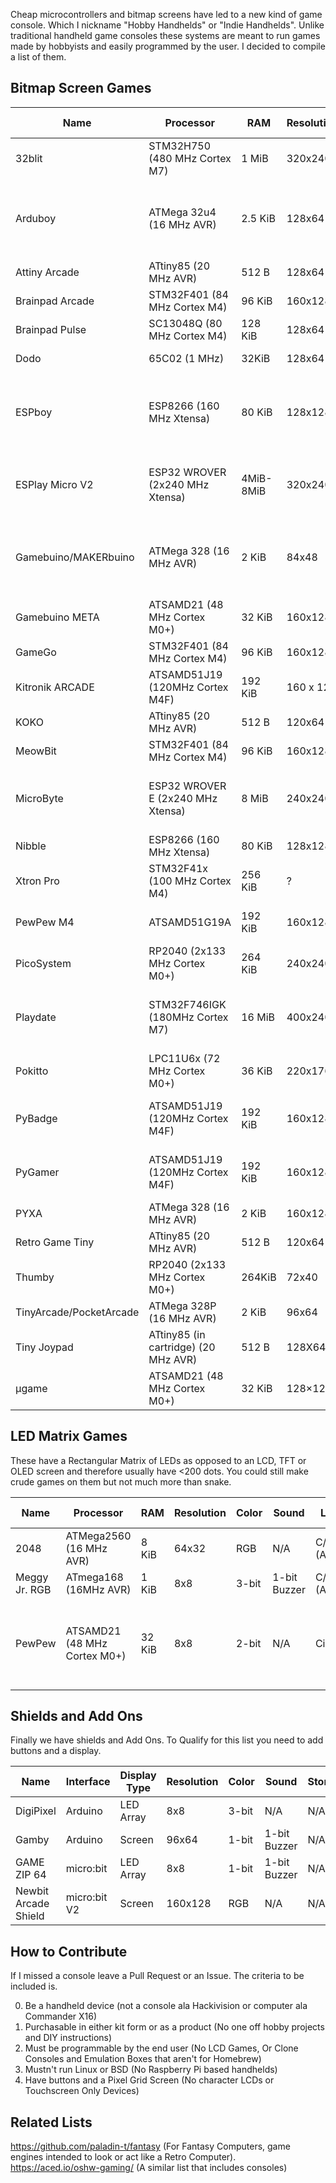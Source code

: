 Cheap microcontrollers and bitmap screens have led to a new kind of game console. Which I nickname "Hobby Handhelds" or "Indie Handhelds". Unlike traditional handheld game consoles these systems are meant to run games made by hobbyists and easily programmed by the user. I decided to compile a list of them.

## Bitmap Screen Games
| Name | Processor | RAM | Resolution | Color | Sound | Languages | Flash Size | Storage | Price | Schematic Available | URL |
| ---- | --------- | --- | ---------- | ----- | ----- | ---------- | ---------- | ---------- | --- | ---------- | ---------- |
| 32blit   | STM32H750 (480 MHz Cortex M7) | 1 MiB |  320x240   | RGB | TBD |  C++, Lua  |  32 MiB | Micro SD | TBD  | TBD  |  https://32blit.com/ |
| Arduboy | ATMega 32u4 (16 MHz AVR)  | 2.5 KiB | 128x64 | 1-bit | 2x1-bit Buzzer| C/C++ (Arduino) | 32 KiB | 128 MiB Flash (FX Model Only) | 54 USD (Clones at Various Prices)| Yes | https://arduboy.com |
| Attiny Arcade   | ATtiny85 (20 MHz AVR) | 512 B  | 128x64  | 1-bit  |  1-bit Buzzer |  C/C++ (Arduino) | 8 KiB  | N/A  | 29.98 USD  | Yes  |  https://webboggles.com/attiny85-game-kit-assembly-instructions/ |
| Brainpad Arcade |  STM32F401 (84 MHz Cortex M4) | 96 KiB    | 160x128  | RGB  |1-bit Buzzer| VPL (MakeCode Arcade)  |  512KiB  |  N/A |  34.95 USD | No  |  https://www.brainpad.com/brainpad-family/arcade/ |
| Brainpad Pulse | SC13048Q (80 MHz Cortex M4) | 128 KiB |128x64    |1-bit   |1-bit Buzzer| VPL (MakeCode), C#, MicroPython  |  	220K  | N/A  | Quote  |  Yes | https://www.brainpad.com/brainpad-family/pulse/  |
| Dodo   | 65C02  (1 MHz)  | 32KiB | 128x64  | 1-bit   |1xBuzzer| C (CC65), 65C02 Assembly  | N/A  |  8 KiB FRAM | 199 USD  |  Yes |  http://www.dodolabs.io/ |
| ESPboy  | ESP8266 (160 MHz Xtensa)   | 80 KiB  |  128x128 | RGB |1-bit Speaker| C/C++ (Little Game Engine, Arduino, Arduboy, Gamebuino META), Lua, BASIC, MicroPython, Z80 Assembly (Gameboy, ZX Spectrum), SChip-8  | 4 MiB  |  App Store | 99 USD  | Yes   | https://www.espboy.com/  |
|ESPlay Micro V2   |  ESP32 WROVER (2x240 MHz Xtensa) |  4MiB-8MiB  | 320x240  | RGB | UDA1334A (16-bit DAC) |  MicroPython, C/C++ (Arduino), Z80 Assembly (Gameboy (Color), Master System, Game Gear, Colecovision), 6502 Assembly (NES) | 4MiB   | Micro SD |  32.90 USD   | Yes  |  https://hackaday.io/project/166707-esplay-micro |
| Gamebuino/MAKERbuino | ATMega 328 (16 MHz AVR) | 2 KiB | 84x48  | 1-bit| 4x1-bit Speaker | C/C++ (Arduino) | 32KiB |  Micro SD | ~70 USD (Clones at Various Prices)| Yes | http://legacy.gamebuino.com/wiki/index.php?title=Main_Page |
| Gamebuino META | ATSAMD21 (48 MHz Cortex M0+) | 32 KiB | 160x128 | RGB |10-bit DAC| C/C++ (Arduino) | 256KiB | Micro SD | 70 EUR | No | https://gamebuino.com/ |
| GameGo   |  STM32F401 (84 MHz Cortex M4) | 96 KiB  | 160x128  |  RGB |1-bit Speaker | VPL (MakeCode Arcade)  |  512 KiB  |  N/A | 41.90 USD  | No  |  https://www.seeedstudio.com/GameGo-p-4847.html |
| Kitronik ARCADE | ATSAMD51J19 (120MHz Cortex M4F)  | 192 KiB   |  160 x 128 | RGB  | 1-bit Piezo | MicroPython, VPL (MakeCode Arcade) | 512KiB	  | N/A  |  36.00 GBP  | No  | https://kitronik.co.uk/products/5311-arcade-for-makecode-arcade  |
| KOKO   | ATtiny85 (20 MHz AVR) | 512 B  | 120x64  | 1-bit  |1-bit Buzzer|  C/C++ (Arduino) | 8 KiB  | N/A  | 37.50 USD  | Yes  |  https://www.tindie.com/products/el9000/koko-a-retro-game-console-kit-diy-and-hackable/ |
| MeowBit  | STM32F401 (84 MHz Cortex M4)   |   96 KiB    | 160x128    | RGB     | 1-bit Buzzer| CircuitPython, VPL (MakeCode Arcade)   | 512KiB    | SD  | 39.95  USD    | Yes  |  https://meowbit.kittenbot.cc   |
| MicroByte  |  ESP32 WROVER E (2x240 MHz Xtensa) | 8 MiB  | 240x240  | RGB  |1-bit Buzzer| MicroPython, C/C++ (Arduino), Z80 Assembly (Gameboy (Color), Sega Master System, Game Gear), 6502 Assembly (NES)  | 16 MiB  | N/A  | TBD  | Yes  | https://www.crowdsupply.com/byte-mix-labs/microbyte  |
| Nibble  |  ESP8266 (160 MHz Xtensa) | 80 KiB  | 128x128  | RGB  |1-bit Buzzer|  C/C++ (Arduino), VPL (CircuitBlocks)  |  4MiB | N/A  |  75.99 USD |  Yes |  https://circuitmess.com/nibble/ |
| Xtron Pro   |  STM32F41x (100 MHz Cortex M4) |   256 KiB | ?  | ?  |?|  VPL (MakeCode Arcade), 6502 Assembly (NES) |  128 KiB | 16 MiB Flash  | 85 USD  | No  | https://store.ovobot.cc/products/xtron-pro  |
| PewPew M4   |  ATSAMD51G19A |  192 KiB | 160x128  | RGB  | 1-bit Buzzer| CircuitPython | 512 KiB  |  N/A |  25 USD | Yes  | https://pewpew.readthedocs.io/en/latest/pewpew-m4/overview.html https://makerfabs.com/circuitpython-pewpew-m4.html  |
| PicoSystem   |  RP2040  (2x133 MHz Cortex M0+) | 264 KiB  |  240x240 | RGB  |1-bit Buzzer| C++,MicroPython,CircuitPython   | 16 MiB  |  N/A | 58.50 GBP  | No  |  https://shop.pimoroni.com/products/picosystem |
| Playdate | STM32F746IGK (180MHz Cortex M7) | 16 MiB  | 400x240    | 1-bit    |  2x1-bit Speaker | Lua, C  |  1 MiB  | 4GB Flash, Weekly Digital Download  | 179 USD            |  No  | https://play.date/   |
| Pokitto         | LPC11U6x (72 MHz Cortex M0+) | 36 KiB | 220x176    | 8-bit |8-bit Speaker| MicroPython, C/C++ (Native, Arduboy, Gamebuino), Java | 256kiB   | Micro SD   | 49.90 EUR        |    Yes  | https://www.pokitto.com/ |
| PyBadge   |  ATSAMD51J19 (120MHz Cortex M4F)  |  192 KiB   | 160x128    | RGB    | 1-bit Speaker | CircuitPython, VPL (MakeCode Arcade), C++ (Arduino) | 512KiB |   2 MiB Flash  | 24.95 USD - 39.95 USD | Yes  | https://learn.adafruit.com/adafruit-pybadge |
| PyGamer | ATSAMD51J19 (120MHz Cortex M4F)  |  192 KiB   | 160x128    | RGB    | 1-bit Speaker | CircuitPython, VPL (MakeCode Arcade), C++ (Arduino) | 512KiB | 8 MiB Flash, Micro SD  | 44.95 USD - 59.95 USD | Yes  | https://learn.adafruit.com/adafruit-pygamer |
| PYXA | ATMega 328 (16 MHz AVR) | 2 KiB | 160x128 | RGB | 1-bit Buzzer | C/C++ (Arduino) | 32KiB | Micro SD  |  99 GBP | No | https://www.creoqode.com/pyxa |
| Retro Game Tiny    | ATtiny85 (20 MHz AVR) | 512 B  | 120x64  | 1-bit  |1-bit Buzzer |  C/C++ (Arduino) | 8 KiB  | N/A  | 19.99 USD  | Yes  |  https://www.tindie.com/products/jasonkits/retro-game-tiny-oled-arcade-console/ |  
| Thumby | RP2040  (2x133 MHz Cortex M0+) | 264KiB    |   72x40  | 1-bit  | 1-bit Buzzer | MicroPython , C/C++ (Arduino) | N/A  | 2 MiB Flash | 29.95 USD | Yes | https://www.kickstarter.com/projects/kenburns/thumby-the-tiny-playable-keychain  |
| TinyArcade/PocketArcade | ATMega 328P (16 MHz AVR) | 2 KiB   |   96x64  | RGB | 1-bit Speaker  | C/C++ (Arduino) | 32 KiB    | Micro SD | 59.95  USD    | Yes | https://tinycircuits.com/collections/all/products/tinyarcade  |
| Tiny Joypad  | ATtiny85 (in cartridge) (20 MHz AVR)|  512 B | 128X64   |  1-bit |   1-bit Speaker | C/C++ (Arduino) |  N/A  | 8 KiB  |  25 USD | Yes  | https://www.tinyjoypad.com/  |
| µgame | ATSAMD21 (48 MHz Cortex M0+)  | 32 KiB | 128×128 | RGB | 1-bit Speaker |MicroPython , CircuitPython | 256KiB | 2 MiB Flash | 24.99 USD | Yes | https://github.com/python-ugame https://www.tindie.com/products/deshipu/game-10-python-game-console-kit/ |

## LED Matrix Games
These have a Rectangular Matrix of LEDs as opposed to an LCD, TFT or OLED screen and therefore usually have <200 dots. You could still make crude games on them but not much more than snake.

| Name | Processor | RAM | Resolution | Color | Sound | Languages | Flash Size | Storage | Price | Schematic Available | URL |
| ---- | --------- | --- | ---------- | -------- | --- | ---------- | ---------- | ---------- | --- | ---------- | ---------- |
| 2048   | ATMega2560 (16 MHz AVR)  | 8 KiB  |  64x32 |  RGB  | N/A |   C/C++ (Arduino)|256KiB   | N/A  | 189 GBP  |  No |  https://www.creoqode.com/2048 |
| Meggy Jr. RGB   | ATmega168  (16MHz AVR) | 1 KiB  | 8x8  | 3-bit | 1-bit Buzzer | C/C++ (Arduino)  |  16 MiB | N/A  | 75 USD  |  Yes |  https://shop.evilmadscientist.com/productsmenu/tinykitlist/760 |
| PewPew  | ATSAMD21 (48 MHz Cortex M0+)  | 32 KiB |  8x8  | 2-bit    | N/A  | CircuitPython|  256KiB   | N/A |  9.99 USD + Feather M0 Express (19.95 USD) | Yes  |  https://makerfabs.com/pewpew-standalone.html |

## Shields and Add Ons

Finally we have shields and Add Ons. To Qualify for this list you need to add buttons and a display.

| Name | Interface | Display Type| Resolution | Color | Sound | Storage| Price |  Schematic Available| URL |
| --- | ------------- | -------| ---------- | ---- | ------ | ----| -----| ----| - |
|  DigiPixel |  Arduino |LED Array| 8x8  |  3-bit | N/A| N/A |  19.95 USD | No  | http://digistump.com/products/108  |
| Gamby   |  Arduino | Screen | 96x64  | 1-bit  |  1-bit Buzzer | N/A  | 25 USD  | Yes  |http://logicalzero.com/gamby/   |
|   GAME ZIP 64  |  micro:bit | LED Array| 8x8  |  1-bit   |   1-bit Buzzer | N/A  | 36.60 GBP  | Yes  |  https://kitronik.co.uk/products/5626-game-zip-64-for-the-bbc-microbit |
| Newbit Arcade Shield   | micro:bit V2  | Screen | 160x128  | RGB  |  N/A | N/A  | 26.90 USD  | No  |  https://www.kittenbot.cc/products/newbit-arcade-shield |


## How to Contribute
If I missed a console leave a Pull Request or an Issue. The criteria to be included is.

0. Be a handheld device (not a console ala Hackivision or computer ala Commander X16)
1. Purchasable in either kit form or as a product (No one off hobby projects and DIY instructions)
2. Must be programmable by the end user (No LCD Games, Or Clone Consoles and Emulation Boxes that aren't for Homebrew)
3. Mustn't run Linux or BSD (No Raspberry Pi based handhelds)
4. Have buttons and a Pixel Grid Screen (No character LCDs or Touchscreen Only Devices)

## Related Lists
https://github.com/paladin-t/fantasy (For Fantasy Computers, game engines intended to look or act like a Retro Computer).  
https://aced.io/oshw-gaming/ (A similar list that includes consoles)
